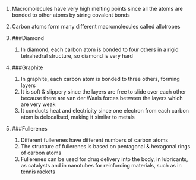 1. Macromolecules have very high melting points since all the atoms are bonded to other atoms by string covalent bonds
2. Carbon atoms form many different macromolecules called allotropes
3. ###Diamond

    1. In diamond, each carbon atom is bonded to four others in a rigid tetrahedral structure, so diamond is very hard
4. ###Graphite

    1. In graphite, each carbon atom is bonded to three others, forming layers
    2. It is soft & slippery since the layers are free to slide over each other because there are van der Waals forces between the layers which are very weak
    3. It conducts heat and electricity since one electron from each carbon atom is delocalised, making it similar to metals
5. ###Fullerenes

    1. Different fullerenes have different numbers of carbon atoms
    2. The structure of fullerenes is based on pentagonal & hexagonal rings of carbon atoms
    3. Fullerenes can be used for drug delivery into the body, in lubricants, as catalysts and in nanotubes for reinforcing materials, such as in tennis rackets
